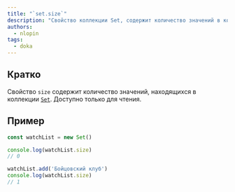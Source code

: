 ```yaml
---
title: "`set.size`"
description: "Свойство коллекции Set, содержит количество значений в коллекции"
authors:
  - nlopin
tags:
  - doka
---
```


## Кратко

Свойство `size` содержит количество значений, находящихся в коллекции [`Set`](/js/set/). Доступно только для чтения.

## Пример

```js
const watchList = new Set()

console.log(watchList.size)
// 0

watchList.add('Бойцовский клуб')
console.log(watchList.size)
// 1
```
